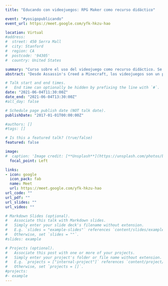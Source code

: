 ```yaml
---
title: "Educando con videojuegos: RPG Maker como recurso didáctico"

event: "#yosigopublicando"
event_url: https://meet.google.com/yfk-hkzu-hao

location: Virtual
#address:
#  street: 450 Serra Mall
#  city: Stanford
#  region: CA
#  postcode: '94305'
#  country: United States

summary: "Curso sobre el uso del videojuego como recurso didáctico. Se realizará una introducción práctica a RPG Maker, una potente herramienta de creación de videojuegos que no requiere conocimientos de programación. Se presentará su interfaz y principales características usando para ello un caso práctico."
abstract: "Desde Assassin's Creed a Minecraft, los videojuegos son un potente recurso didáctico. Ya sea para acercar de manera más dinámica e inmersiva los conocimientos al alumnado o para crear entornos virtuales que potencien determinadas habilidades o competencias. En este curso se va a realizar un breve repaso a la utilidad de los videojuegos dentro de las aulas y se va a introducir RPG Maker, una potente e intuitiva herramienta para el desarrollo de videojuegos. Gracias a sus posibilidades se pueden crear juegos educativos a medida sin tener ningún tipo de conocimiento en desarrollo de videojuegos o programación. De esta forma, se repasará su interfaz y principales características, usando para ello un caso reciente elaborado en RPG Maker MV. El objetivo es ofrecer un acercamiento práctico que sirva como primer paso para todas las personas interesadas en hacer uso de este recurso didáctico."

# Talk start and end times.
#   End time can optionally be hidden by prefixing the line with `#`.
date: "2021-06-04T11:30:00Z"
date_end: "2021-06-04T13:30:00Z"
#all_day: false

# Schedule page publish date (NOT talk date).
publishDate: "2017-01-01T00:00:00Z"

#authors: []
#tags: []

# Is this a featured talk? (true/false)
featured: false

image:
#  caption: 'Image credit: [**Unsplash**](https://unsplash.com/photos/bzdhc5b3Bxs)'
  focal_point: Left

links:
- icon: google
  icon_pack: fab
  name: Meet
  url: https://meet.google.com/yfk-hkzu-hao
url_code: ""
url_pdf: ""
url_slides: ""
url_video: ""

# Markdown Slides (optional).
#   Associate this talk with Markdown slides.
#   Simply enter your slide deck's filename without extension.
#   E.g. `slides = "example-slides"` references `content/slides/example-slides.md`.
#   Otherwise, set `slides = ""`.
#slides: example

# Projects (optional).
#   Associate this post with one or more of your projects.
#   Simply enter your project's folder or file name without extension.
#   E.g. `projects = ["internal-project"]` references `content/project/deep-learning/index.md`.
#   Otherwise, set `projects = []`.
#projects:
#- example
---
```

